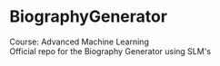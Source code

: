 # BiographyGenerator
Course: Advanced Machine Learning <br/>
Official repo for the Biography Generator using SLM's
